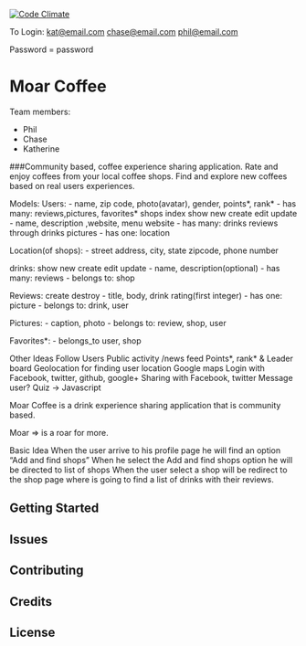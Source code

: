 [![Code Climate](https://codeclimate.com/github/KatherineMuedas/moar-coffee/badges/gpa.svg)](https://codeclimate.com/github/KatherineMuedas/moar-coffee)

To Login:
kat@email.com
chase@email.com
phil@email.com

Password = password

Moar Coffee
================

Team members:
 - Phil
 - Chase
 - Katherine

###Community based, coffee experience sharing application. Rate and enjoy coffees from your local coffee shops. Find and explore new coffees based on real users experiences. 

Models:
  Users:
    - name, zip code, photo(avatar), gender, points*, rank*
    - has many: reviews,pictures, favorites* 
  shops index show new create edit update 
    - name, description ,website, menu website
    - has many: drinks reviews through drinks pictures
    - has one: location 

  Location(of shops):
    - street address, city, state zipcode, phone number 

  drinks: show new create edit update
    - name, description(optional)
    - has many: reviews
    - belongs to: shop

  Reviews:  create destroy
    - title, body, drink rating(first integer)
    - has one: picture
    - belongs to: drink, user

  Pictures:
    - caption, photo
    - belongs to: review, shop, user

  Favorites*:
    - belongs_to user, shop

Other Ideas
  Follow Users
  Public activity /news feed
  Points*, rank* & Leader board
  Geolocation for finding user location
  Google maps
  Login with Facebook, twitter, github, google+
  Sharing with Facebook, twitter 
  Message user?
  Quiz  → Javascript


Moar Coffee is a drink experience sharing application that is community based.

Moar =>  is a roar for more.  

Basic Idea
  When the user arrive to his profile page he will find an option “Add and find  shops”
  When he select the Add and find shops option he will be directed to list of shops
  When the user select a shop will be redirect to the shop page where is going to find a  list of drinks with their reviews. 

 
Getting Started
---------------

Issues
-------------

Contributing
------------

Credits
-------

License
-------
